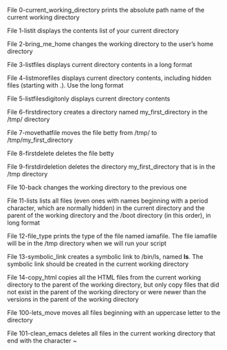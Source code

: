 File 0-current_working_directory prints the absolute path name of the current working directory

File 1-listit displays the contents list of your current directory

File 2-bring_me_home changes the working directory to the user’s home directory

File 3-listfiles displays current directory contents in a long format

File 4-listmorefiles displays current directory contents, including hidden files (starting with .). Use the long format

File 5-listfilesdigitonly displays current directory contents

File 6-firstdirectory creates a directory named my_first_directory in the /tmp/ directory

File 7-movethatfile moves the file betty from /tmp/ to /tmp/my_first_directory

File 8-firstdelete deletes the file betty

File 9-firstdirdeletion deletes the directory my_first_directory that is in the /tmp directory

File 10-back changes the working directory to the previous one

File 11-lists lists all files (even ones with names beginning with a period character, which are normally hidden) in the current directory and the parent of the working directory and the /boot directory (in this order), in long format

File 12-file_type prints the type of the file named iamafile. The file iamafile will be in the /tmp directory when we will run your script

File  13-symbolic_link creates a symbolic link to /bin/ls, named __ls__. The symbolic link should be created in the current working directory

File 14-copy_html copies all the HTML files from the current working directory to the parent of the working directory, but only copy files that did not exist in the parent of the working directory or were newer than the versions in the parent of the working directory

File 100-lets_move moves all files beginning with an uppercase letter to the directory

File 101-clean_emacs deletes all files in the current working directory that end with the character ~


